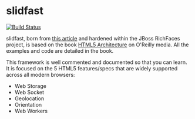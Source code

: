# slidfast #
[![Build Status](https://secure.travis-ci.org/wesleyhales/slidfast.png)](http://travis-ci.org/wesleyhales/slidfast)

slidfast, born from [this article](http://www.html5rocks.com/en/mobile/optimization-and-performance/) and hardened within the JBoss RichFaces project, is based on the book [HTML5 Architecture](http://shop.oreilly.com/product/0636920024088.do) on O'Reilly media.
All the examples and code are detailed in the book.

This framework is well commented and documented so that you can learn. It is focused on the 5
HTML5 features/specs that are widely supported across all modern browsers:

* Web Storage
* Web Socket
* Geolocation
* Orientation
* Web Workers
